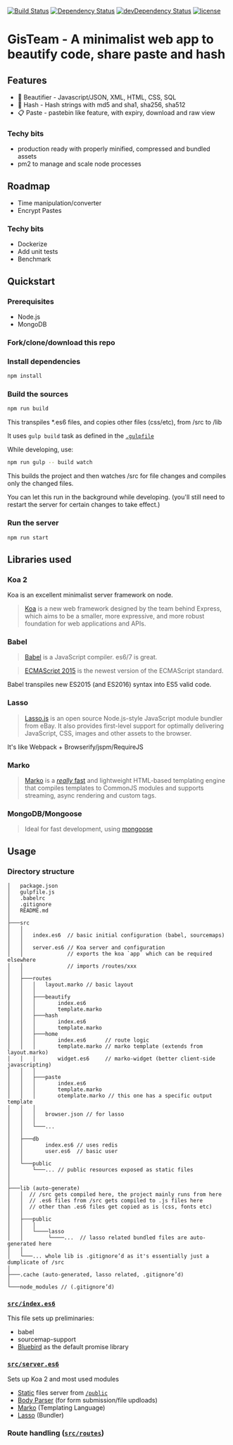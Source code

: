 [![Build Status](https://travis-ci.org/hirako2000/gisteam.svg?branch=master)](https://travis-ci.org/hirako2000/gisteam)
[![Dependency Status](https://david-dm.org/hirako2000/gisteam.svg?style=flat)](https://david-dm.org/hirako2000/gisteam)
[![devDependency Status](https://david-dm.org/hirako2000/gisteam/dev-status.svg)](https://david-dm.org/hirako2000/gisteam#info=devDependencies)
[![license](https://img.shields.io/github/license/mashape/apistatus.svg?maxAge=2592000)](https://github.com/hirako2000/gisteam/blob/master/LICENSE)

# GisTeam - A minimalist web app to beautify code, share paste and hash

## Features
- 💫 Beautifier - Javascript/JSON, XML, HTML, CSS, SQL
- 🔑 Hash - Hash strings with md5 and sha1, sha256, sha512
- 📋 Paste - pastebin like feature, with expiry, download and raw view

### Techy bits
- production ready with properly minified, compressed and bundled assets
- pm2 to manage and scale node processes

## Roadmap
- Time manipulation/converter
- Encrypt Pastes

### Techy bits
- Dockerize
- Add unit tests
- Benchmark

## Quickstart

### Prerequisites
- Node.js 
- MongoDB

### Fork/clone/download this repo

### Install dependencies

```bash
npm install
```

### Build the sources

```bash
npm run build
```

This transpiles *.es6 files, and copies other files (css/etc), from /src to /lib

It uses `gulp build` task as defined in the <a href='gulpfile.js'>`.gulpfile`</a>


While developing, use:

```bash
npm run gulp -- build watch
```

This builds the project and then watches /src for file changes and compiles only the changed files.

You can let this run in the background while developing. (you'll still need to restart the server for certain changes to take effect.)

### Run the server

```bash
npm run start

```


## Libraries used

### Koa 2

Koa is an excellent minimalist server framework on node.

>[Koa] is a new web framework designed by the team behind Express, which aims to be a smaller, more expressive, and more robust foundation for web applications and APIs.

### Babel

>[Babel] is a JavaScript compiler. es6/7 is great.

>[ECMAScript 2015] is the newest version of the ECMAScript standard.

Babel transpiles new ES2015 (and ES2016) syntax into ES5 valid code.

### Lasso

>[Lasso.js][lasso] is an open source Node.js-style JavaScript module bundler from eBay. It also provides first-level support for optimally delivering JavaScript, CSS, images and other assets to the browser.

It's like Webpack + Browserify/jspm/RequireJS

### Marko

>[Marko] is a [*really* fast][marko-benchmarks] and lightweight HTML-based templating engine that compiles templates to CommonJS modules and supports streaming, async rendering and custom tags.

### MongoDB/Mongoose

> Ideal for fast development, using [mongoose][mongoose]


## Usage

### Directory structure

    │   package.json
    │   gulpfile.js
    │   .babelrc
    │   .gitignore
    │   README.md
    │
    ├───src
    │   │
    │   │   index.es6  // basic initial configuration (babel, sourcemaps)
    │   │
    │   │   server.es6 // Koa server and configuration
    │   │              // exports the koa `app` which can be required elsewhere
    │   │              // imports /routes/xxx
    │   │
    │   ├───routes
    │   │   │   layout.marko // basic layout
    │   │   │
    │   │   ├───beautify
    │   │   │       index.es6
    │   │   │       template.marko
    │   │   ├───hash
    │   │   │       index.es6
    │   │   │       template.marko
    │   │   ├───home
    │   │   │       index.es6      // route logic
    │   │   │       template.marko // marko template (extends from layout.marko)
    │   │   │       widget.es6     // marko-widget (better client-side javascripting)
    │   │   │
    │   │   ├───paste
    │   │   │       index.es6
    │   │   │       template.marko
    │   │   │       otemplate.marko // this one has a specific output template
    │   │   │
    │   │   │   browser.json // for lasso
    │   │   │
    │   │   └───...
    │   │
    │   ├───db
    │   │       index.es6 // uses redis
    │   │       user.es6  // basic user
    │   │
    │   └───public
    │       └───... // public resources exposed as static files
    │
    │
    ├───lib (auto-generate)
    │   │  // /src gets compiled here, the project mainly runs from here
    │   │  // .es6 files from /src gets compiled to .js files here
    │   │  // other than .es6 files get copied as is (css, fonts etc)
    │   │
    │   ├───public
    │   │   │
    │   │   └────lasso
    │   │        └────...  // lasso related bundled files are auto-generated here
    │   │
    │   └───... whole lib is .gitignore’d as it's essentially just a dumplicate of /src
    │
    ├───.cache (auto-generated, lasso related, .gitignore’d)
    │
    └───node_modules // (.gitignore’d)


### <a href='src/index.es6'>`src/index.es6`</a>

This file sets up preliminaries:

  * babel
  * sourcemap-support
  * [Bluebird] as the  default promise library

### <a href='src/server.es6'>`src/server.es6`</a>

Sets up Koa 2 and most used modules

  * [Static][koa-static] files server from <a href='public'>`/public`</a>
  * [Body Parser][koa-better-body] (for form submission/file updloads)
  * [Marko] \(Templating Language)
  * [Lasso] \(Bundler)

### Route handling (<a href='src/routes'>`src/routes`</a>)

[Koa]: http://koajs.com/
[Koa 2]: https://github.com/koajs/koa/issues/533

[Lasso]: https://github.com/lasso-js/lasso

[Marko]: http://markojs.com
[marko-benchmarks]: https://github.com/marko-js/templating-

[Babel]: http://babeljs.io
[ECMAScript 2015]: http://babeljs.io/docs/learn-es2015

[gulp]: http://gulpjs.com

[node-chakra]: https://github.com/nodejs/node-chakracore


[install Gulp 4]: http://demisx.github.io/gulp4/2015/01/15/install-gulp4.html

[Bluebird]: http://bluebirdjs.com

[app-module-path]: https://github.com/patrick-steele-idem/app-module-path-node

[koa-static]: https://github.com/koajs/static
[koa-better-body]: https://github.com/tunnckoCore/koa-better-body

[mongoose]: http://mongoosejs.com/

